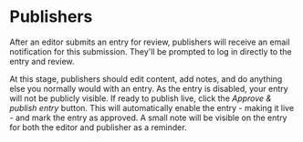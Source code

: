 # Publishers
After an editor submits an entry for review, publishers will receive an email notification for this submission. They'll be prompted to log in directly to the entry and review.

At this stage, publishers should edit content, add notes, and do anything else you normally would with an entry. As the entry is disabled, your entry will not be publicly visible. If ready to publish live, click the _Approve & publish entry_ button. This will automatically enable the entry - making it live - and mark the entry as approved. A small note will be visible on the entry for both the editor and publisher as a reminder.
